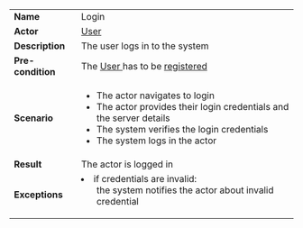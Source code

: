 <table>
    <tr>
        <td>
            <strong>Name</strong>
        </td>
        <td>
            Login
        </td>
    </tr>
    <tr>
        <td>
            <strong>Actor</strong>
        </td>
        <td>
             <a href="../user.md"> User </a>
        </td>
    </tr>
    <tr>
        <td>
            <strong>Description</strong>            
        </td>
        <td>
            The user logs in to the system
        </td>
    </tr>
    <tr>
        <td>
            <strong>Pre-condition</strong>
        </td>
        <td>
             The <a href="../user.md"> User </a> has to be <a href="register.md"> registered </a>
        </td>
    </tr>
    <tr>
        <td>
            <strong>Scenario</strong>
        </td>
        <td>
            <ul>
                <li>
                    The actor navigates to login
                </li>
                <li>
                    The actor provides their login credentials and the server details
                </li>
                <li>
                    The system verifies the login credentials
                </li>
                <li>
                    The system logs in the actor
                </li>
               </ul>
                    </ul>
                </li>
            </ul>
        </td>
    </tr>
    <tr>
        <td>
            <strong>Result</strong>
        </td>
        <td>
            The actor is logged in
        </td>
    </tr>
    <tr>
        <td>
            <strong>Exceptions</strong>
        </td>
        <td>
             <li>
                if credentials are invalid:
                <ul>
                    the system notifies the actor about invalid credential
            </ul>
        </td>
    </tr>      
</table>
